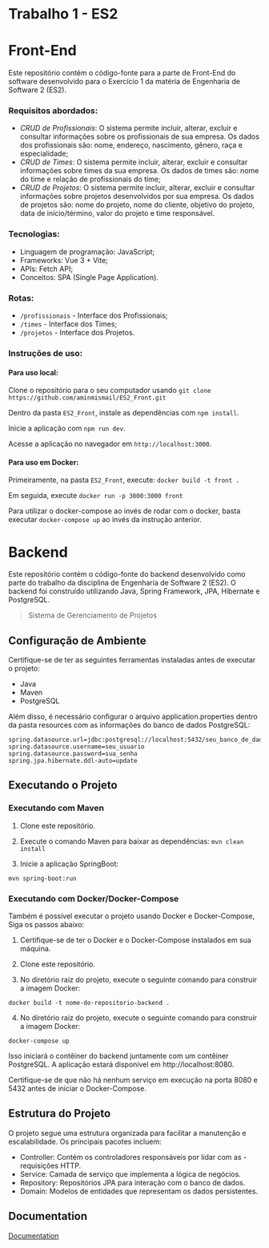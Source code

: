 # Trabalho 1 - ES2

#  Front-End

Este repositório contém o código-fonte para a parte de Front-End do software desenvolvido para o Exercício 1 da matéria de Engenharia de Software 2 (ES2).

### Requisitos abordados:

- *CRUD de Profissionais*: O sistema permite incluir, alterar, excluir e consultar informações sobre os profissionais de sua empresa. Os dados dos profissionais são: nome, endereço, nascimento, gênero, raça e especialidade;
- *CRUD de Times*: O sistema permite incluir, alterar, excluir e consultar informações sobre times da sua empresa. Os dados de times são: nome do time e relação de profissionais do time;
- *CRUD de Projetos*: O sistema permite incluir, alterar, excluir e consultar informações sobre projetos desenvolvidos por sua empresa. Os dados de projetos são: nome do projeto, nome do cliente, objetivo do projeto, data de início/término, valor do projeto e time responsável.

### Tecnologias:

- Linguagem de programação: JavaScript;
- Frameworks: Vue 3 + Vite;
- APIs: Fetch API;
- Conceitos: SPA (Single Page Application).

### Rotas:

- `/profissionais` - Interface dos Profissionais;
- `/times` - Interface dos Times;
- `/projetos` - Interface dos Projetos.

  
### Instruções de uso:

#### Para uso local:
Clone o repositório para o seu computador usando `git clone https://github.com/aminmismail/ES2_Front.git`

Dentro da pasta `ES2_Front`, instale as dependências com `npm install`.

Inicie a aplicação com `npm run dev`.

Acesse a aplicação no navegador em `http://localhost:3000`.

#### Para uso em Docker:

Primeiramente, na pasta `ES2_Front`, execute: `docker build -t front . `

Em seguida, execute `docker run -p 3000:3000 front`

Para utilizar o docker-compose ao invés de rodar com o docker, basta executar `docker-compose up` ao invés da instrução anterior.


# Backend

Este repositório contém o código-fonte do backend desenvolvido como parte do trabalho da disciplina de Engenharia de Software 2 (ES2). O backend foi construído utilizando Java, Spring Framework, JPA, Hibernate e PostgreSQL.

> Sistema de Gerenciamento de Projetos

Configuração de Ambiente
------------

Certifique-se de ter as seguintes ferramentas instaladas antes de executar o projeto:

- Java
- Maven
- PostgreSQL

Além disso, é necessário configurar o arquivo application.properties dentro da pasta resources com as informações do banco de dados PostgreSQL:

```
spring.datasource.url=jdbc:postgresql://localhost:5432/seu_banco_de_dados
spring.datasource.username=seu_usuario
spring.datasource.password=sua_senha
spring.jpa.hibernate.ddl-auto=update
```

Executando o Projeto
------------

### Executando com Maven

1. Clone este repositório.

2. Execute o comando Maven para baixar as dependências:
``` mvn clean install ```

3. Inicie a aplicação SpringBoot:

``` mvn spring-boot:run ```

### Executando com Docker/Docker-Compose

Também é possível executar o projeto usando Docker e Docker-Compose, Siga os passos abaixo:

1. Certifique-se de ter o Docker e o Docker-Compose instalados em sua máquina.

2. Clone este repositório.

3. No diretório raiz do projeto, execute o seguinte comando para construir a imagem Docker:

```docker build -t nome-do-repositorio-backend .```

4. No diretório raiz do projeto, execute o seguinte comando para construir a imagem Docker:

``` docker-compose up ```

Isso iniciará o contêiner do backend juntamente com um contêiner PostgreSQL. A aplicação estará disponível em http://localhost:8080.

Certifique-se de que não há nenhum serviço em execução na porta 8080 e 5432 antes de iniciar o Docker-Compose.

Estrutura do Projeto
------------

O projeto segue uma estrutura organizada para facilitar a manutenção e escalabilidade. Os principais pacotes incluem:

- Controller: Contém os controladores responsáveis por lidar com as - requisições HTTP.
- Service: Camada de serviço que implementa a lógica de negócios.
- Repository: Repositórios JPA para interação com o banco de dados.
- Domain: Modelos de entidades que representam os dados persistentes.

## Documentation

[Documentation](https://linktodocumentation)

